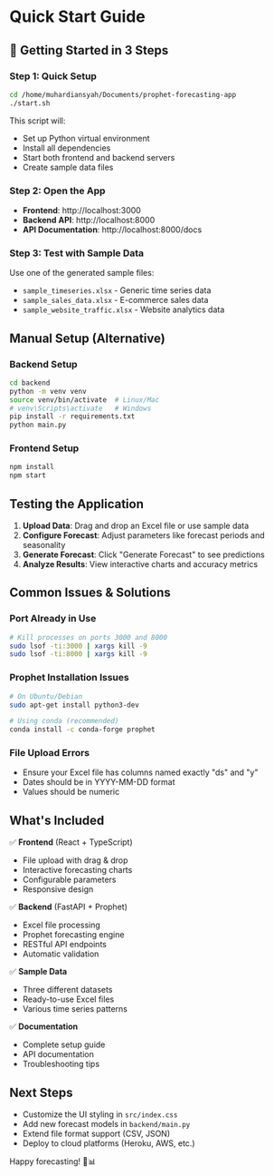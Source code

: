 # Quick Start Guide

## 🚀 Getting Started in 3 Steps

### Step 1: Quick Setup
```bash
cd /home/muhardiansyah/Documents/prophet-forecasting-app
./start.sh
```

This script will:
- Set up Python virtual environment
- Install all dependencies
- Start both frontend and backend servers
- Create sample data files

### Step 2: Open the App
- **Frontend**: http://localhost:3000
- **Backend API**: http://localhost:8000
- **API Documentation**: http://localhost:8000/docs

### Step 3: Test with Sample Data
Use one of the generated sample files:
- `sample_timeseries.xlsx` - Generic time series data
- `sample_sales_data.xlsx` - E-commerce sales data
- `sample_website_traffic.xlsx` - Website analytics data

## Manual Setup (Alternative)

### Backend Setup
```bash
cd backend
python -m venv venv
source venv/bin/activate  # Linux/Mac
# venv\Scripts\activate   # Windows
pip install -r requirements.txt
python main.py
```

### Frontend Setup
```bash
npm install
npm start
```

## Testing the Application

1. **Upload Data**: Drag and drop an Excel file or use sample data
2. **Configure Forecast**: Adjust parameters like forecast periods and seasonality
3. **Generate Forecast**: Click "Generate Forecast" to see predictions
4. **Analyze Results**: View interactive charts and accuracy metrics

## Common Issues & Solutions

### Port Already in Use
```bash
# Kill processes on ports 3000 and 8000
sudo lsof -ti:3000 | xargs kill -9
sudo lsof -ti:8000 | xargs kill -9
```

### Prophet Installation Issues
```bash
# On Ubuntu/Debian
sudo apt-get install python3-dev

# Using conda (recommended)
conda install -c conda-forge prophet
```

### File Upload Errors
- Ensure your Excel file has columns named exactly "ds" and "y"
- Dates should be in YYYY-MM-DD format
- Values should be numeric

## What's Included

✅ **Frontend** (React + TypeScript)
- File upload with drag & drop
- Interactive forecasting charts
- Configurable parameters
- Responsive design

✅ **Backend** (FastAPI + Prophet)
- Excel file processing
- Prophet forecasting engine
- RESTful API endpoints
- Automatic validation

✅ **Sample Data**
- Three different datasets
- Ready-to-use Excel files
- Various time series patterns

✅ **Documentation**
- Complete setup guide
- API documentation
- Troubleshooting tips

## Next Steps

- Customize the UI styling in `src/index.css`
- Add new forecast models in `backend/main.py`
- Extend file format support (CSV, JSON)
- Deploy to cloud platforms (Heroku, AWS, etc.)

Happy forecasting! 🔮📊